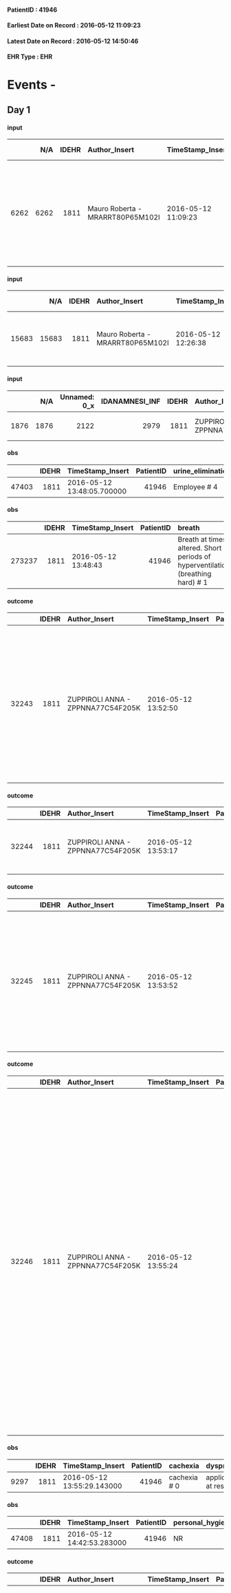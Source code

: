 
#### PatientID : 41946
#### Earliest Date on Record : 2016-05-12 11:09:23
#### Latest Date on Record : 2016-05-12 14:50:46
#### EHR Type : EHR

# Events - 

## Day 1

#### input
|      |    N/A |   IDEHR | Author_Insert                    | TimeStamp_Insert    | EHRType   |   PatientID |   IDDigitalSignDocument | persone_vicine   |   Unnamed: 0_y |   IDANAMNESI_MED |   Non_Rilevabile_y | Note_Non_Rilevabile_y   | opt_consapevolezza                          | diagnosis                                                                                                                                                                                                                  |
|-----:|-------:|--------:|:---------------------------------|:--------------------|:----------|------------:|------------------------:|:-----------------|---------------:|-----------------:|-------------------:|:------------------------|:--------------------------------------------|:---------------------------------------------------------------------------------------------------------------------------------------------------------------------------------------------------------------------------|
| 6262 |   6262 |    1811 | Mauro Roberta - MRARRT80P65M102I | 2016-05-12 11:09:23 | EHR       |       41946 |                  362275 | N/A              |           5640 |             4248 |                  0 | NR                      | Awareness of diagnosis but no prognosis # 2 | Paziente affetta da leiomiosarcoma uterino (diagnosi di maggio 2015) con metastasi ossee e polmonari e carcinosi peritoneale gi√† sottoposta a isteroannessiectomia bilaterale , RT e CHT (ultimi due cicli a marzo 2016). |

#### input
|       |    N/A |   IDEHR | Author_Insert                    | TimeStamp_Insert    | EHRType   |   PatientID |   IDDigitalSignDocument | persone_vicine   |   Unnamed: 0_y.1 |   IDDIAGNOSI_ICD |   Non_Rilevabile_y.1 | Note_Non_Rilevabile_y.1   | I_ICD                         | II_ICD                                                        | III_ICD                                                        | IV_ICD                                                               | V_ICD                                                                                 | VI_ICD                                                         |
|------:|-------:|--------:|:---------------------------------|:--------------------|:----------|------------:|------------------------:|:-----------------|-----------------:|-----------------:|---------------------:|:--------------------------|:------------------------------|:--------------------------------------------------------------|:---------------------------------------------------------------|:---------------------------------------------------------------------|:--------------------------------------------------------------------------------------|:---------------------------------------------------------------|
| 15683 |  15683 |    1811 | Mauro Roberta - MRARRT80P65M102I | 2016-05-12 12:26:38 | EHR       |       41946 |                  362469 | N/A              |             1244 |             1244 |                    0 | NR                        | V667 - Cure palliative#2402=0 | 179 - Tumori maligni dell'utero, parte non specificata#2601=0 | 1985 - Tumori maligni secondari di osso e midollo osseo#2162=0 | 1976 - Tumori maligni secondari di retroperitoneo e peritoneo#2154=0 | 1968 - Tumori maligni secondari e non specificati dei linfonodi, sedi multiple#2146=0 | V604 - Mancanza di un familiare capace di prestare cure#2382=0 |

#### input
|      |    N/A |   Unnamed: 0_x |   IDANAMNESI_INF |   IDEHR | Author_Insert                     | TimeStamp_Insert           | EHRType   |   PatientID |   IDDigitalSignDocument |   Non_Rilevabile_x | Note_Non_Rilevabile_x   | cognitivo_percettivo   | perc_salute               | rapporti_fam   | persone_vicine   | Caregiver         |
|-----:|-------:|---------------:|-----------------:|--------:|:----------------------------------|:---------------------------|:----------|------------:|------------------------:|-------------------:|:------------------------|:-----------------------|:--------------------------|:---------------|:-----------------|:------------------|
| 1876 |   1876 |           2122 |             2979 |    1811 | ZUPPIROLI ANNA - ZPPNNA77C54F205K | 2016-05-12 13:44:50.877000 | EHR       |       41946 |                  362579 |                  0 | NR                      | drowsiness # 6         | perdit√ † Performance # 0 | is # 0         | N/A              | husband, children |

#### obs
|       |   IDEHR | TimeStamp_Insert           |   PatientID | urine_elimination   | mobility     | active_diuresis     | motor_performance        |
|------:|--------:|:---------------------------|------------:|:--------------------|:-------------|:--------------------|:-------------------------|
| 47403 |    1811 | 2016-05-12 13:48:05.700000 |       41946 | Employee # 4        | Employee # 4 | active diuresis # 0 | 10% - Patient dying # 01 |

#### obs
|        |   IDEHR | TimeStamp_Insert    |   PatientID | breath                                                                          | consolability           | body_language   | facial_expression           |
|-------:|--------:|:--------------------|------------:|:--------------------------------------------------------------------------------|:------------------------|:----------------|:----------------------------|
| 273237 |    1811 | 2016-05-12 13:48:43 |       41946 | Breath at times altered. Short periods of hyperventilation (breathing hard) # 1 | Not for consolation # 0 | Relaxed # 0     | Smiling or inexpressive # 0 |

#### outcome
|       |   IDEHR | Author_Insert                     | TimeStamp_Insert    |   PatientID |   IDDigitalSignDocument |   IDPAI_VIDAS | opt_problem                         |   opt_problem_num | opt_obiettivo                                                                                                                                                                              |   opt_obiettivo_num | opt_stato_problema   |   opt_stato_problema_num | opt_interventi                                                                                                                                                                                                      |   opt_interventi_num |
|------:|--------:|:----------------------------------|:--------------------|------------:|------------------------:|--------------:|:------------------------------------|------------------:|:-------------------------------------------------------------------------------------------------------------------------------------------------------------------------------------------|--------------------:|:---------------------|-------------------------:|:--------------------------------------------------------------------------------------------------------------------------------------------------------------------------------------------------------------------|---------------------:|
| 32243 |    1811 | ZUPPIROLI ANNA - ZPPNNA77C54F205K | 2016-05-12 13:52:50 |       41946 |                  362584 |         34302 | Deficit in the care of s√® # 25 = 0 |                 4 | Maintain dignity ¬ † of the patient, where possible, helping him to accept their own limitations, considering himself realistic and objective (eating, bathing, dressing, delete) # 42 = 0 |                   4 | Open Problem # 1     |                        1 | PAI Implementation - Ensuring the right privacy # 182 = 0; Counseling - Encourage to express feelings about the care deficit s # 184 = 0; PAI Implementation - completely replace the activity † everyday # 183 = 0 |                    4 |

#### outcome
|       |   IDEHR | Author_Insert                     | TimeStamp_Insert    |   PatientID |   IDDigitalSignDocument |   IDPAI_VIDAS | opt_problem                                                      |   opt_problem_num | opt_obiettivo                |   opt_obiettivo_num | opt_stato_problema   |   opt_stato_problema_num | opt_interventi                                                           |   opt_interventi_num |
|------:|--------:|:----------------------------------|:--------------------|------------:|------------------------:|--------------:|:-----------------------------------------------------------------|------------------:|:-----------------------------|--------------------:|:---------------------|-------------------------:|:-------------------------------------------------------------------------|---------------------:|
| 32244 |    1811 | ZUPPIROLI ANNA - ZPPNNA77C54F205K | 2016-05-12 13:53:17 |       41946 |                  362585 |         34303 | Impaired mobility † ¬ / limitation of physical movement # 27 = 0 |                 1 | Palliative Sedation # 51 = 0 |                   4 | Open Problem # 1     |                        1 | PAI Implementation - To evaluate the efficacy of drug delivery # 383 = 0 |                    4 |

#### outcome
|       |   IDEHR | Author_Insert                     | TimeStamp_Insert    |   PatientID |   IDDigitalSignDocument |   IDPAI_VIDAS | opt_problem                                                |   opt_problem_num | opt_obiettivo                |   opt_obiettivo_num | opt_stato_problema   |   opt_stato_problema_num | opt_interventi                                                                                                                                                                                               |   opt_interventi_num |
|------:|--------:|:----------------------------------|:--------------------|------------:|------------------------:|--------------:|:-----------------------------------------------------------|------------------:|:-----------------------------|--------------------:|:---------------------|-------------------------:|:-------------------------------------------------------------------------------------------------------------------------------------------------------------------------------------------------------------|---------------------:|
| 32245 |    1811 | ZUPPIROLI ANNA - ZPPNNA77C54F205K | 2016-05-12 13:53:52 |       41946 |                  362586 |         34304 | Alteration or risk of impairment of lung function # 26 = 0 |                 3 | Palliative Sedation # 46 = 0 |                   4 | Open Problem # 1     |                        1 | PAI Implementation - therapeutic upgrading # 283 = 0; PAI Implementation - properly administer the drugs as prescription # 284 = 0; PAI Implementation - To evaluate the efficacy of drug delivery # 285 = 0 |                    4 |

#### outcome
|       |   IDEHR | Author_Insert                     | TimeStamp_Insert    |   PatientID |   IDDigitalSignDocument |   IDPAI_VIDAS | opt_problem                                                                |   opt_problem_num | opt_obiettivo                                                   |   opt_obiettivo_num | ds_note        | opt_stato_problema   |   opt_stato_problema_num | opt_interventi                                                                                                                                                                                                                                                                                                                                                                                                                                                                                               |   opt_interventi_num |
|------:|--------:|:----------------------------------|:--------------------|------------:|------------------------:|--------------:|:---------------------------------------------------------------------------|------------------:|:----------------------------------------------------------------|--------------------:|:---------------|:---------------------|-------------------------:|:-------------------------------------------------------------------------------------------------------------------------------------------------------------------------------------------------------------------------------------------------------------------------------------------------------------------------------------------------------------------------------------------------------------------------------------------------------------------------------------------------------------|---------------------:|
| 32246 |    1811 | ZUPPIROLI ANNA - ZPPNNA77C54F205K | 2016-05-12 13:55:24 |       41946 |                  362588 |         34305 | Alteration of comfort associated with chronic pain and / or acute # 29 = 0 |                 2 | The patient riferir√ † ¬ † a satisfactory pain control # 56 = 0 |                   1 | to assess pain | Open Problem # 1     |                        1 | PAI Implementation - therapeutic upgrading # 441; PAI Implementation - properly administer the drugs as prescription # 442; Implementation PAI - Evaluate the effectiveness of drug delivery # 443; Education - educating the caregiver / patient recognition / treatment of the symptom # 446; PAI Implementation - therapeutic upgrading # 441 = 0; PAI Implementation - properly administer the drugs as prescription # 442 = 0; PAI Implementation - to evaluate the efficacy of drug delivery # 443 = 0 |                    4 |

#### obs
|      |   IDEHR | TimeStamp_Insert           |   PatientID | cachexia     | dyspnoea              | body_temp    |
|-----:|--------:|:---------------------------|------------:|:-------------|:----------------------|:-------------|
| 9297 |    1811 | 2016-05-12 13:55:29.143000 |       41946 | cachexia # 0 | applicant at rest # 5 | Apyrexia # 0 |

#### obs
|       |   IDEHR | TimeStamp_Insert           |   PatientID | personal_hygiene   | urine_elimination   | mobility   | hemorrhagic_manifestation   | speech   | cough   | nausea   | memory_deficit   | cognitive_deficit   | active_diuresis   | lack_of_appetite   | asthenia   | cachexia   | dyspnoea   | motor_performance   | body_temp   | mood   | diet   | cognitive_state   | feces_elimination   | consumption_help   |
|------:|--------:|:---------------------------|------------:|:-------------------|:--------------------|:-----------|:----------------------------|:---------|:--------|:---------|:-----------------|:--------------------|:------------------|:-------------------|:-----------|:-----------|:-----------|:--------------------|:------------|:-------|:-------|:------------------|:--------------------|:-------------------|
| 47408 |    1811 | 2016-05-12 14:42:53.283000 |       41946 | NR                 | NR                  | NR         | NR                          | NR       | NR      | NR       | NR               | NR                  | NR                | NR                 | NR         | NR         | NR         | NR                  | NR          | NR     | NR     | NR                | NR                  | NR                 |

#### outcome
|       |   IDEHR | Author_Insert                    | TimeStamp_Insert    |   PatientID |   IDDigitalSignDocument |   IDPAI_VIDAS | opt_problem                                                                |   opt_problem_num | opt_obiettivo                                                   |   opt_obiettivo_num | opt_stato_problema   |   opt_stato_problema_num | opt_interventi                                                                                                                                                                                                                                                                                                                                                                                                                                                                                               |   opt_interventi_num |
|------:|--------:|:---------------------------------|:--------------------|------------:|------------------------:|--------------:|:---------------------------------------------------------------------------|------------------:|:----------------------------------------------------------------|--------------------:|:---------------------|-------------------------:|:-------------------------------------------------------------------------------------------------------------------------------------------------------------------------------------------------------------------------------------------------------------------------------------------------------------------------------------------------------------------------------------------------------------------------------------------------------------------------------------------------------------|---------------------:|
| 32271 |    1811 | Greek Roberto - GRCRRT89C28F205C | 2016-05-12 14:43:42 |       41946 |                  362696 |         34330 | Alteration of comfort associated with chronic pain and / or acute # 29 = 0 |                 2 | The patient riferir√ † ¬ † a satisfactory pain control # 56 = 0 |                   1 | closed Problem # 2   |                        2 | PAI Implementation - therapeutic upgrading # 441; PAI Implementation - properly administer the drugs as prescription # 442; Implementation PAI - Evaluate the effectiveness of drug delivery # 443; Education - educating the caregiver / patient recognition / treatment of the symptom # 446; PAI Implementation - therapeutic upgrading # 441 = 0; PAI Implementation - properly administer the drugs as prescription # 442 = 0; PAI Implementation - to evaluate the efficacy of drug delivery # 443 = 0 |                    4 |

#### outcome
|       |   IDEHR | Author_Insert                    | TimeStamp_Insert    |   PatientID |   IDDigitalSignDocument |   IDPAI_VIDAS | opt_problem                                                |   opt_problem_num | opt_obiettivo                |   opt_obiettivo_num | opt_stato_problema   |   opt_stato_problema_num | opt_interventi                                                                                                                                                                                               |   opt_interventi_num |
|------:|--------:|:---------------------------------|:--------------------|------------:|------------------------:|--------------:|:-----------------------------------------------------------|------------------:|:-----------------------------|--------------------:|:---------------------|-------------------------:|:-------------------------------------------------------------------------------------------------------------------------------------------------------------------------------------------------------------|---------------------:|
| 32272 |    1811 | Greek Roberto - GRCRRT89C28F205C | 2016-05-12 14:44:12 |       41946 |                  362697 |         34331 | Alteration or risk of impairment of lung function # 26 = 0 |                 3 | Palliative Sedation # 46 = 0 |                   4 | closed Problem # 2   |                        2 | PAI Implementation - therapeutic upgrading # 283 = 0; PAI Implementation - properly administer the drugs as prescription # 284 = 0; PAI Implementation - To evaluate the efficacy of drug delivery # 285 = 0 |                    4 |

#### outcome
|       |   IDEHR | Author_Insert                    | TimeStamp_Insert    |   PatientID |   IDDigitalSignDocument |   IDPAI_VIDAS | opt_problem                                                      |   opt_problem_num | opt_obiettivo                |   opt_obiettivo_num | opt_stato_problema   |   opt_stato_problema_num | opt_interventi                                                           |   opt_interventi_num |
|------:|--------:|:---------------------------------|:--------------------|------------:|------------------------:|--------------:|:-----------------------------------------------------------------|------------------:|:-----------------------------|--------------------:|:---------------------|-------------------------:|:-------------------------------------------------------------------------|---------------------:|
| 32274 |    1811 | Greek Roberto - GRCRRT89C28F205C | 2016-05-12 14:44:42 |       41946 |                  362701 |         34333 | Impaired mobility † ¬ / limitation of physical movement # 27 = 0 |                 1 | Palliative Sedation # 51 = 0 |                   4 | closed Problem # 2   |                        2 | PAI Implementation - To evaluate the efficacy of drug delivery # 383 = 0 |                    4 |

#### outcome
|       |   IDEHR | Author_Insert                    | TimeStamp_Insert    |   PatientID |   IDDigitalSignDocument |   IDPAI_VIDAS | opt_problem                         |   opt_problem_num | opt_obiettivo                                                                                                                                                                              |   opt_obiettivo_num | opt_stato_problema   |   opt_stato_problema_num | opt_interventi                                                                                                                                                                                                      |   opt_interventi_num |
|------:|--------:|:---------------------------------|:--------------------|------------:|------------------------:|--------------:|:------------------------------------|------------------:|:-------------------------------------------------------------------------------------------------------------------------------------------------------------------------------------------|--------------------:|:---------------------|-------------------------:|:--------------------------------------------------------------------------------------------------------------------------------------------------------------------------------------------------------------------|---------------------:|
| 32275 |    1811 | Greek Roberto - GRCRRT89C28F205C | 2016-05-12 14:45:16 |       41946 |                  362702 |         34334 | Deficit in the care of s√® # 25 = 0 |                 4 | Maintain dignity ¬ † of the patient, where possible, helping him to accept their own limitations, considering himself realistic and objective (eating, bathing, dressing, delete) # 42 = 0 |                   4 | closed Problem # 2   |                        2 | PAI Implementation - Ensuring the right privacy # 182 = 0; Counseling - Encourage to express feelings about the care deficit s # 184 = 0; PAI Implementation - completely replace the activity † everyday # 183 = 0 |                    4 |

#### death
|     |   IDDecesso |   IDEHR | Author_Insert                    | TimeStamp_Insert    |   PatientID |   IDDigitalSignDocument | Date                | Luogo_decesso     |
|----:|------------:|--------:|:---------------------------------|:--------------------|------------:|------------------------:|:--------------------|:------------------|
| 931 |         939 |    1811 | Mauro Roberta - MRARRT80P65M102I | 2016-05-12 14:50:46 |       41946 |                  362705 | 2016-05-12 14:40:00 | Vidas Hospice # 1 |



